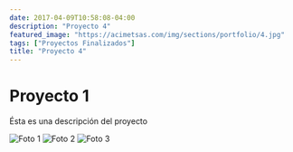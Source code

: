 ```yaml
---
date: 2017-04-09T10:58:08-04:00
description: "Proyecto 4"
featured_image: "https://acimetsas.com/img/sections/portfolio/4.jpg"
tags: ["Proyectos Finalizados"]
title: "Proyecto 4"
---
```


# Proyecto 1

Ésta es una descripción del proyecto

![Foto 1](https://acimetsas.com/img/sections/portfolio/4.jpg)
![Foto 2](https://acimetsas.com/img/sections/portfolio/5.jpg)
![Foto 3](https://acimetsas.com/img/sections/portfolio/6.jpg)